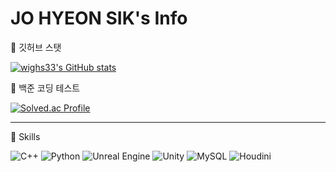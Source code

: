 # JO HYEON SIK's Info

📌 깃허브 스탯

[![wighs33's GitHub stats](https://github-readme-stats.vercel.app/api?username=wighs33&show_icons=true&theme=radical)](https://github.com/anuraghazra/github-readme-stats)

📌 백준 코딩 테스트

[![Solved.ac Profile](http://mazassumnida.wtf/api/v2/generate_badge?boj=wighs33)](https://solved.ac/wighs33/)

---
📌 Skills

![C++](https://img.shields.io/badge/C++-00599C.svg?&style=for-the-badge&logo=cplusplus&logoColor=white)
![Python](https://img.shields.io/badge/Python-3776AB.svg?&style=for-the-badge&logo=python&logoColor=white)
![Unreal Engine](https://img.shields.io/badge/Unreal%20Engine-0E1128.svg?&style=for-the-badge&logo=Unreal%20Engine&logoColor=white)
![Unity](https://img.shields.io/badge/Unity-FFFFFF.svg?&style=for-the-badge&logo=Unity&logoColor=black)
![MySQL](https://img.shields.io/badge/MySQL-4479A1.svg?&style=for-the-badge&logo=mysql&logoColor=white)
![Houdini](https://img.shields.io/badge/Houdini-FF4713.svg?&style=for-the-badge&logo=houdini&logoColor=white)

<!--
**wighs33/wighs33** is a ✨ _special_ ✨ repository because its `README.md` (this file) appears on your GitHub profile.

Here are some ideas to get you started:

- 🔭 I’m currently working on ...
- 🌱 I’m currently learning ...
- 👯 I’m looking to collaborate on ...
- 🤔 I’m looking for help with ...
- 💬 Ask me about ...
- 📫 How to reach me: ...
- 😄 Pronouns: ...
- ⚡ Fun fact: ...
-->

